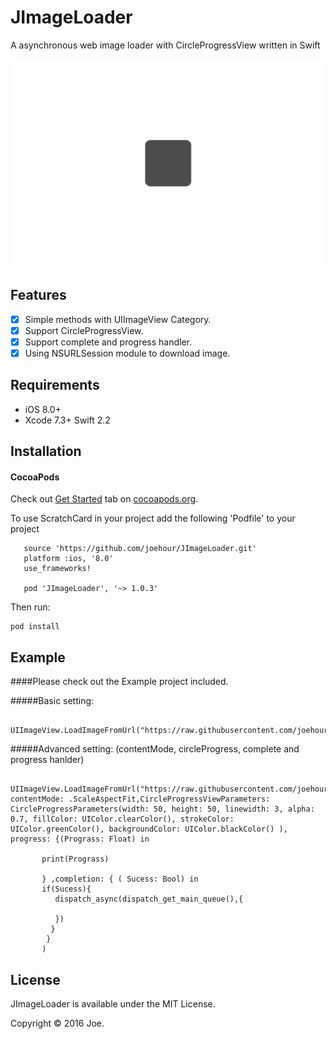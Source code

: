 JImageLoader
=======
A asynchronous web image loader with CircleProgressView written in Swift

<img src="https://raw.githubusercontent.com/joehour/JImageLoader/master/Example/pic.gif"  />

Features
----------

- [x] Simple methods with UIImageView Category.
- [x] Support CircleProgressView.
- [x] Support complete and progress handler.
- [x] Using NSURLSession module to download image.

Requirements
----------

- iOS 8.0+
- Xcode 7.3+ Swift 2.2

Installation
----------

#### CocoaPods

Check out [Get Started](https://guides.cocoapods.org/using/getting-started.html) tab on [cocoapods.org](http://cocoapods.org/).

To use ScratchCard in your project add the following 'Podfile' to your project

       source 'https://github.com/joehour/JImageLoader.git'
       platform :ios, '8.0'
       use_frameworks!

       pod 'JImageLoader', '~> 1.0.3'

Then run:

    pod install

Example
----------

####Please check out the Example project included.

#####Basic setting:

       UIImageView.LoadImageFromUrl("https://raw.githubusercontent.com/joehour/JImageLoader/master/Example/test.jpg")

#####Advanced setting: (contentMode, circleProgress, complete and progress hanlder)

       UIImageView.LoadImageFromUrl("https://raw.githubusercontent.com/joehour/JImageLoader/master/Example/test.jpg", contentMode: .ScaleAspectFit,CircleProgressViewParameters: CircleProgressParameters(width: 50, height: 50, linewidth: 3, alpha: 0.7, fillColor: UIColor.clearColor(), strokeColor: UIColor.greenColor(), backgroundColor: UIColor.blackColor() ), progress: {(Prograss: Float) in

           print(Prograss)

           } ,completion: { ( Sucess: Bool) in
           if(Sucess){
              dispatch_async(dispatch_get_main_queue(),{

              })           
             }
            }
           )



License
----------

JImageLoader is available under the MIT License.

Copyright © 2016 Joe.

